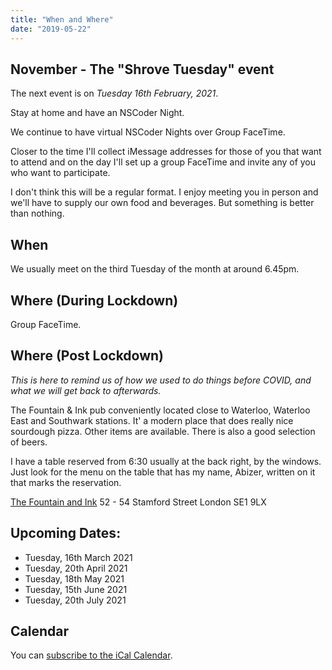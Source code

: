 ```yaml
---
title: "When and Where"
date: "2019-05-22"
---
```


## November - The "Shrove Tuesday" event

The next event is on *Tuesday 16th February, 2021*.

Stay at home and have an NSCoder Night.

We continue to have virtual NSCoder Nights over Group FaceTime.

Closer to the time I'll collect iMessage addresses for those of you that want to attend and on the day I'll set up a group FaceTime and invite any of you who want to participate.

I don't think this will be a regular format. I enjoy meeting you in person and we'll have to supply our own food and beverages. But something is better than nothing.


## When 
We usually meet on the third Tuesday of the month at around 6.45pm.

## Where (During Lockdown)
Group FaceTime.

## Where (Post Lockdown)
_This is here to remind us of how we used to do things before COVID, and what we will get back to afterwards._

The Fountain & Ink pub conveniently located close to Waterloo, Waterloo East and Southwark stations. It' a modern place that does really nice sourdough pizza. Other items are available. There is also a good selection of beers.
 
I have a table reserved from 6:30 usually at the back right, by the windows. Just look for the menu on the table that has my name, Abizer, written on it that marks the reservation. 
 
[The Fountain and Ink](https://fountainandink.co.uk)
52 - 54 Stamford Street
London
SE1 9LX

## Upcoming Dates:

* Tuesday, 16th March 2021
* Tuesday, 20th April 2021
* Tuesday, 18th May 2021
* Tuesday, 15th June 2021
* Tuesday, 20th July 2021

## Calendar

You can [subscribe to the iCal Calendar](webcal://p03-calendarws.icloud.com/ca/subscribe/1/eVtuCzY9Zg46tw0CtC3Sj7762GdUkJ3vEBDX5fHPmowFYc6Xg7RLgml2Bo-Ti9s4FjGi40O_ycWyEQdiD28NkKu5gKE4zBKK4VADmSeS5OI).